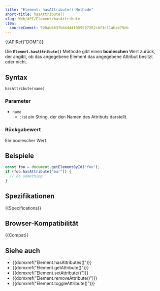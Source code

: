```yaml
---
title: "Element: hasAttribute() Methode"
short-title: hasAttribute()
slug: Web/API/Element/hasAttribute
l10n:
  sourceCommit: 990ab6637bb4d44f059597262cbf3c51abae79eb
---
```


{{APIRef("DOM")}}

Die **`Element.hasAttribute()`** Methode gibt einen **booleschen** Wert zurück, der angibt, ob das angegebene Element das angegebene Attribut besitzt oder nicht.

## Syntax

```js-nolint
hasAttribute(name)
```

### Parameter

- `name`
  - : ist ein String, der den Namen des Attributs darstellt.

### Rückgabewert

Ein boolescher Wert.

## Beispiele

```js
const foo = document.getElementById("foo");
if (foo.hasAttribute("bar")) {
  // do something
}
```

## Spezifikationen

{{Specifications}}

## Browser-Kompatibilität

{{Compat}}

## Siehe auch

- {{domxref("Element.hasAttributes()")}}
- {{domxref("Element.getAttribute()")}}
- {{domxref("Element.setAttribute()")}}
- {{domxref("Element.removeAttribute()")}}
- {{domxref("Element.toggleAttribute()")}}

